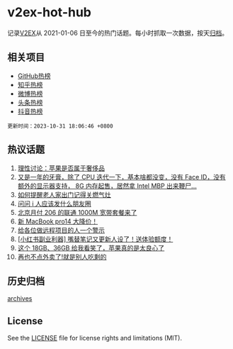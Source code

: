 # v2ex-hot-hub

 记录[V2EX](https://www.v2ex.com/)从 2021-01-06 日至今的热门话题。每小时抓取一次数据，按天[归档](archives)。
 
 ## 相关项目

- [GitHub热榜](https://github.com/snaildev/github-hot-hub)
- [知乎热榜](https://github.com/snaildev/zhihu-hot-hub)
- [微博热榜](https://github.com/snaildev/weibo-hot-hub)
- [头条热榜](https://github.com/snaildev/toutiao-hot-hub)
- [抖音热榜](https://github.com/snaildev/douyin-hot-hub)


 `更新时间：2023-10-31 18:06:46 +0800`

## 热议话题

1. [理性讨论：苹果是否属于奢侈品](https://www.v2ex.com/t/986990)
1. [又是一年的牙膏，除了 CPU 迭代一下，基本啥都没变，没有 Face ID，没有额外的显示器支持， 8G 内存起售，居然拿 Intel MBP 出来鞭尸...](https://www.v2ex.com/t/986922)
1. [如何提醒老人家出门记得关燃气灶](https://www.v2ex.com/t/986963)
1. [问问 i 人应该发什么朋友圈](https://www.v2ex.com/t/986952)
1. [北京月付 206 的联通 1000M 宽带套餐来了](https://www.v2ex.com/t/986961)
1. [新 MacBook pro14 大降价！](https://www.v2ex.com/t/986919)
1. [给各位做远程项目的人一个警示](https://www.v2ex.com/t/986881)
1. [[小红书副业利器] 嘴替笔记又更新人设了！送体验额度！](https://www.v2ex.com/t/987010)
1. [这个 18GB、36GB 给我看笑了，苹果真的是太良心了](https://www.v2ex.com/t/986981)
1. [再也不点外卖了!就是别人吃剩的](https://www.v2ex.com/t/987074)

## 历史归档

[archives](archives)

## License

See the [LICENSE](LICENSE) file for license rights and limitations (MIT).
